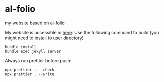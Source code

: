 # al-folio

my website based on [al-folio](https://github.com/alshedivat/al-folio)

My website is accessible in [here](https://cnut1648.github.io/).
Use the following command to build (you might need to [install to user directory](https://stackoverflow.com/questions/17959435/bundle-install-failed-due-to-permission-denied))

```shell
bundle install
bundle exec jekyll server
```

Always run prettier before push:

```shell
npx prettier . --check
npx prettier . --write
```
